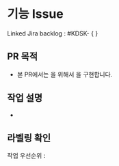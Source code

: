 # 기능 Issue

Linked Jira backlog : #KDSK- { }

## PR 목적

- 본 PR에서는 <!-- 목적 -->을 위해서 <!-- 작업사항 -->을 구현합니다.
   
## 작업 설명
- 
 
## 라벨링 확인
작업 우선순위 :
